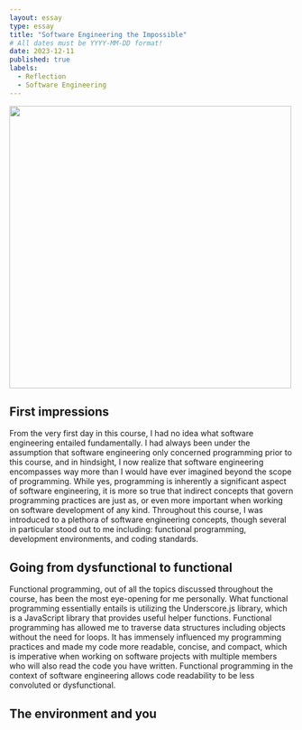 ```yaml
---
layout: essay
type: essay
title: "Software Engineering the Impossible"
# All dates must be YYYY-MM-DD format!
date: 2023-12-11
published: true
labels:
  - Reflection
  - Software Engineering
---
```


<img width="500px" class="rounded float-start pe-4" src="https://i.pinimg.com/564x/0d/6a/60/0d6a60213b33fa20022265f5a8d0b02c.jpg">

## First impressions
From the very first day in this course, I had no idea what software engineering entailed fundamentally. I had always been under the assumption that software engineering only concerned programming prior to this course, and in hindsight, I now realize that software engineering encompasses way more than I would have ever imagined beyond the scope of programming. While yes, programming is inherently a significant aspect of software engineering, it is more so true that indirect concepts that govern programming practices are just as, or even more important when working on software development of any kind. Throughout this course, I was introduced to a plethora of software engineering concepts, though several in particular stood out to me including: functional programming, development environments, and coding standards.

## Going from dysfunctional to functional
Functional programming, out of all the topics discussed throughout the course, has been the most eye-opening for me personally. What functional programming essentially entails is utilizing the Underscore.js library, which is a JavaScript library that provides useful helper functions. Functional programming has allowed me to traverse data structures including objects without the need for loops. It has immensely influenced my programming practices and made my code more readable, concise, and compact, which is imperative when working on software projects with multiple members who will also read the code you have written. Functional programming in the context of software engineering allows code readability to be less convoluted or dysfunctional.

## The environment and you

